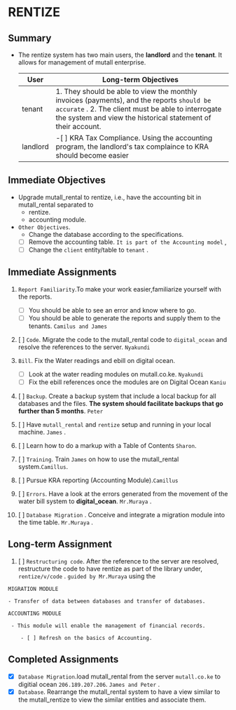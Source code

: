 

# RENTIZE

## Summary

* The rentize system has two main users, the **landlord** and the **tenant**. It allows for management of
    mutall enterprise.

    | User     | Long-term Objectives                                                                                                                                                                                           |
    | -------- | -------------------------------------------------------------------------------------------------------------------------------------------------------------------------------------------------------------- |
    | tenant   | 1. They should be able to view the monthly invoices (payments), and the reports `should be accurate` . 2. The client must be able to interrogate the system and view the historical statement of their account. |
    | landlord | -[ ] KRA Tax Compliance. Using the accounting program, the landlord's tax complaince to KRA should become easier                                                                                               |

## Immediate Objectives

* Upgrade mutall_rental to rentize, i.e., have the accounting bit in mutall_rental separated to
  * rentize.
  * accounting module.
* `Other Objectives`.  
  * Change the database according to the specifications.
  * [ ] Remove the accounting table. `It is part of the Accounting model` ,
  * [ ] Change the `client` entity/table to `tenant` .

## Immediate Assignments

01. `Report Familiarity`.To make your work easier,familiarize yourself with the reports.
    * [ ] You should be able to see an error and know where to go.
    * [ ] You should be able to generate the reports and supply them to the tenants.
     `Camilus and James`

02. [ ] `Code`. Migrate the code to the mutall_rental code to `digital_ocean` and resolve the references to the server.
 `Nyakundi`

03. `Bill`. Fix the Water readings and ebill on digital ocean.
    * [ ] Look at the water reading modules on mutall.co.ke. `Nyakundi`
    * [ ] Fix the ebill references once the modules are on Digital Ocean `Kaniu`
04. [ ] `Backup`. Create a backup system that include a local backup for all
                databases and the files. **The system should facilitate backups
                that go further than 5 months**.
     `Peter`

05. [ ] Have `mutall_rental` and `rentize` setup and running in your local machine.
`James` .

06. [ ] Learn how to do a markup with a Table of Contents `Sharon`.
07. [ ] `Training`. Train `James` on how to use the mutall_rental system.`Camillus`.  
08. [ ] Pursue KRA reporting (Accounting Module).`Camillus`

09. [ ] `Errors`. Have a look at the errors generated from the movement of the
                water bill system to **digital_ocean**.
    `Mr.Muraya` .

10. [ ] `Database Migration` . Conceive and integrate a migration module into the
        time table.
    `Mr.Muraya` .

## Long-term Assignment

01. [ ] `Restructuring code`. After the reference to the server are resolved, restructure the code to have rentize as part of the library
 under, `rentize/v/code` . `guided by Mr.Muraya` using the

 `MIGRATION MODULE`

    - Transfer of data between databases and transfer of databases.
 `ACCOUNTING MODULE`

     - This module will enable the management of financial records.
    
        - [ ] Refresh on the basics of Accounting.

## Completed Assignments

* [x] `Database Migration`.load mutall_rental from the server `mutall.co.ke` to digitial ocean `206.189.207.206`.
`James and Peter` .
* [x] `Database`. Rearrange the mutall_rental system to have a view similar to the mutall_rentize to view the similar
  entities and associate them.
